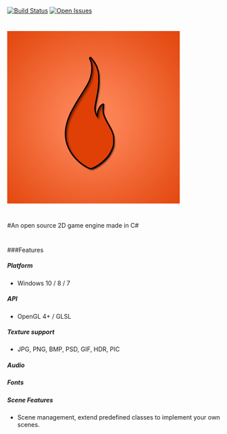 [![Build Status](https://travis-ci.org/MatthiWare/Flamy2D.svg?branch=master&style=flat-square)](https://travis-ci.org/MatthiWare/Flamy2D)
[![Open Issues](https://img.shields.io/github/issues/matthiware/flamy2d.svg?style=flat-square)](https://github.com/MatthiWare/Flamy2D/issues)

#
[![Flamy](https://raw.githubusercontent.com/MatthiWare/Flamy2D/master/Flamy.png)](https://www.facebook.com/flamy2d/)
#
#An open source 2D game engine made in C# 
#
###Features

##### Platform
- Windows 10 / 8 / 7

##### API
- OpenGL 4+ / GLSL

##### Texture support
- JPG, PNG, BMP, PSD, GIF, HDR, PIC

##### Audio

##### Fonts

##### Scene Features
- Scene management, extend predefined classes to implement your own scenes. 

